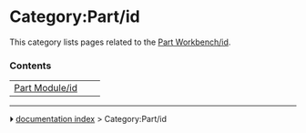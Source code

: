 # Category:Part/id
This category lists pages related to the [Part Workbench/id](Part_Workbench/id.md).

### Contents

|     |     |     |
| --- | --- | --- |
| [Part Module/id](Part_Module/id.md) |



---
⏵ [documentation index](../README.md) > Category:Part/id
